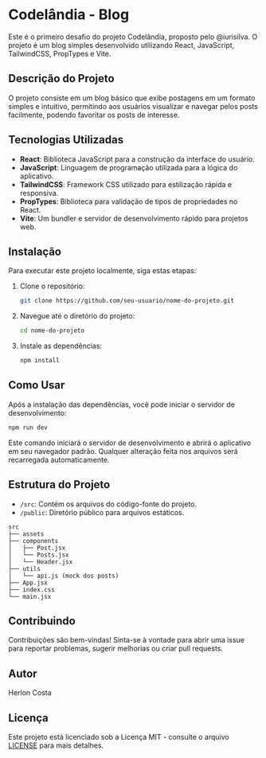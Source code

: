 # Codelândia - Blog

Este é o primeiro desafio do projeto Codelândia, proposto pelo @iurisilva. O projeto é um blog simples desenvolvido utilizando React, JavaScript, TailwindCSS, PropTypes e Vite.

## Descrição do Projeto

O projeto consiste em um blog básico que exibe postagens em um formato simples e intuitivo, permitindo aos usuários visualizar e navegar pelos posts facilmente, podendo favoritar os posts de interesse.

## Tecnologias Utilizadas

-   **React**: Biblioteca JavaScript para a construção da interface do usuário.
-   **JavaScript**: Linguagem de programação utilizada para a lógica do aplicativo.
-   **TailwindCSS**: Framework CSS utilizado para estilização rápida e responsiva.
-   **PropTypes**: Biblioteca para validação de tipos de propriedades no React.
-   **Vite**: Um bundler e servidor de desenvolvimento rápido para projetos web.

## Instalação

Para executar este projeto localmente, siga estas etapas:

1. Clone o repositório:

    ```bash
    git clone https://github.com/seu-usuario/nome-do-projeto.git
    ```

2. Navegue até o diretório do projeto:

    ```bash
    cd nome-do-projeto
    ```

3. Instale as dependências:

    ```bash
    npm install
    ```

## Como Usar

Após a instalação das dependências, você pode iniciar o servidor de desenvolvimento:

```bash
npm run dev
```

Este comando iniciará o servidor de desenvolvimento e abrirá o aplicativo em seu navegador padrão. Qualquer alteração feita nos arquivos será recarregada automaticamente.

## Estrutura do Projeto

-   `/src`: Contém os arquivos do código-fonte do projeto.
-   `/public`: Diretório público para arquivos estáticos.

```
src
├── assets
├── components
│   ├── Post.jsx
│   └── Posts.jsx
│   └── Header.jsx
├── utils
│   └── api.js (mock dos posts)
├── App.jsx
├── index.css
└── main.jsx
```

## Contribuindo

Contribuições são bem-vindas! Sinta-se à vontade para abrir uma issue para reportar problemas, sugerir melhorias ou criar pull requests.

## Autor

Herlon Costa

## Licença

Este projeto está licenciado sob a Licença MIT - consulte o arquivo [LICENSE](LICENSE) para mais detalhes.
